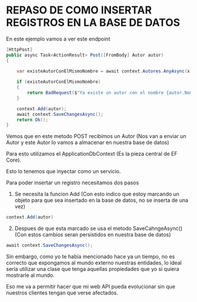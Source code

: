 # REPASO DE COMO INSERTAR REGISTROS EN LA BASE DE DATOS

En este ejemplo vamos a ver este endpoint 

```c#
[HttpPost]
public async Task<ActionResult> Post([FromBody] Autor autor)
{
            
    var existeAutorConElMismoNombre = await context.Autores.AnyAsync(x => x.Nombre == autor.Nombre);

    if (existeAutorConElMismoNombre)
    {
        return BadRequest($"Ya existe un autor con el nombre {autor.Nombre}");
    }

    context.Add(autor);
    await context.SaveChangesAsync();
    return Ok();
}
```

Vemos que en este metodo POST recibimos un Autor (Nos van a enviar un Autor y este Autor lo vamos a almacenar en nuestra base de datos)

Para esto utilizamos el ApplicationDbContext (Es la pieza central de EF Core).

Esto lo tenemos que inyectar como un servicio.

Para poder insertar un registro necesitamos dos pasos

1. Se necesita la funcion Add (Con esto indico que estoy marcando un objeto para que sea insertado en la base de datos, no se inserta de una vez)
```csharp
context.Add(autor)
```

2. Despues de que esta marcado se usa el metodo SaveCahngeAsync() (Con estos cambios seran persistidos en nuestra base de datos)
```csharp
await context.SaveChangesAsync();
```

Sin embargo, como yo te había mencionado hace ya un tiempo, no es correcto que expongamos al mundo externo nuestras entidades, lo ideal sería utilizar una clase que tenga aquellas propiedades que yo si quiera mostrarle al mundo.

Eso me va a permitir hacer que mi web API pueda evolucionar sin que nuestros clientes tengan que verse afectados.